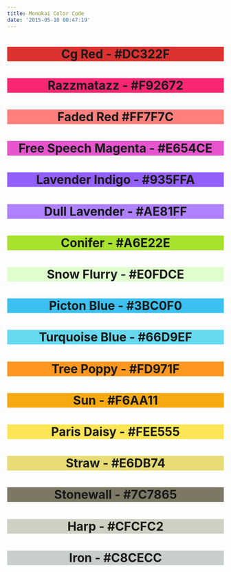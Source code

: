 ```yaml
---
title: Monokai Color Code
date: '2015-05-10 00:47:19'
---
```


<div style="padding=2px; text-align:center; background-color:#dc322f">
  <h1 id="#dc322f">Cg Red - #DC322F</h1>
</div>

<div style="padding=2px; text-align:center; background-color:#f92672">
  <h1 id="#f92672">Razzmatazz - #F92672</h1>
</div>

<div style="padding=2px; text-align:center; background-color:#FF7F7C">
  <h1 id="#FF7F7C">Faded Red #FF7F7C</h1>
</div>

<div style="padding=2px; text-align:center; background-color:#E654CE">
  <h1 id="#E654CE">Free Speech Magenta - #E654CE</h1>
</div>

<div style="padding=2px; text-align:center; background-color:#935FFA">
  <h1 id="#935FFA">Lavender Indigo - #935FFA</h1>
</div>

<div style="padding=2px; text-align:center; background-color:#ae81ff">
  <h1 id="#ae81ff">Dull Lavender - #AE81FF</h1>
</div>

<div style="padding=2px; text-align:center; background-color:#a6e22e">
  <h1 id="#a6e22e">Conifer - #A6E22E</h1>
</div>

<div style="padding=2px; text-align:center; background-color:#e0fdce">
  <h1 id="#e0fdce">Snow Flurry - #E0FDCE</h1>
</div>

<div style="padding=2px; text-align:center; background-color:#3bc0f0">
  <h1 id="#3bc0f0">Picton Blue - #3BC0F0</h1>
</div>

<div style="padding=2px; text-align:center; background-color:#66d9ef">
  <h1 id="#66d9ef">Turquoise Blue - #66D9EF</h1>
</div>

<div style="padding=2px; text-align:center; background-color:#fd971f">
  <h1 id="#fd971f">Tree Poppy - #FD971F</h1>
</div>

<div style="padding=2px; text-align:center; background-color:#f6aa11">
  <h1 id="#f6aa11">Sun - #F6AA11</h1>
</div>

<div style="padding=2px; text-align:center; background-color:#FEE555">
  <h1 id="#FEE555">Paris Daisy - #FEE555</h1>
</div>

<div style="padding=2px; text-align:center; background-color:#E6DB74">
  <h1 id="#E6DB74">Straw - #E6DB74</h1>
</div>

<div style="padding=2px; text-align:center; background-color:#7c7865">
  <h1 id="#7c7865">Stonewall - #7C7865</h1>
</div>

<div style="padding=2px; text-align:center; background-color:#cfcfc2">
  <h1 id="#cfcfc2">Harp - #CFCFC2</h1>
</div>

<div style="padding=2px; text-align:center; background-color:#c8cecc">
  <h1 id="#c8cecc">Iron - #C8CECC</h1>
</div>
